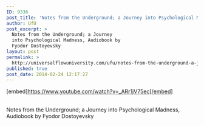 ```yaml
---
ID: 9336
post_title: 'Notes from the Underground; a Journey into Psychological Madness,  by Fyodor Dostoyevsky'
author: UfU
post_excerpt: >
  Notes from the Underground; a Journey
  into Psychological Madness, Audiobook by
  Fyodor Dostoyevsky
layout: post
permalink: >
  http://universalflowuniversity.com/ufu/notes-from-the-underground-a-journey-into-psychological-madness-by-fyodor-dostoyevsky/
published: true
post_date: 2014-02-24 12:17:27
---
```

[embed]https://www.youtube.com/watch?v=_ARr1jV75ec[/embed]</br></br>
<p>Notes from the Underground; a Journey into Psychological Madness, Audiobook by Fyodor Dostoyevsky</p>